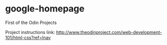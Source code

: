 # google-homepage

First of the Odin Projects

Project instructions link: http://www.theodinproject.com/web-development-101/html-css?ref=lnav